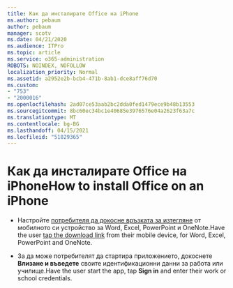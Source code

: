 ```yaml
---
title: Как да инсталирате Office на iPhone
ms.author: pebaum
author: pebaum
manager: scotv
ms.date: 04/21/2020
ms.audience: ITPro
ms.topic: article
ms.service: o365-administration
ROBOTS: NOINDEX, NOFOLLOW
localization_priority: Normal
ms.assetid: a2952e2b-bcb4-471b-8ab1-dce8aff76d70
ms.custom:
- "753"
- "2000016"
ms.openlocfilehash: 2ad07ce53aab2bc2dda0fed1479ece9b48b13553
ms.sourcegitcommit: 8bc60ec34bc1e40685e3976576e04a2623f63a7c
ms.translationtype: MT
ms.contentlocale: bg-BG
ms.lasthandoff: 04/15/2021
ms.locfileid: "51829365"
---
```

# <a name="how-to-install-office-on-an-iphone"></a><span data-ttu-id="8fd55-102">Как да инсталирате Office на iPhone</span><span class="sxs-lookup"><span data-stu-id="8fd55-102">How to install Office on an iPhone</span></span>

- <span data-ttu-id="8fd55-103">Настройте [потребителя да докосне връзката за изтегляне](https://support.office.com/article/9df6d10c-7281-4671-8666-6ca8e339b628?wt.mc_id=Alchemy_ClientDIA) от мобилното си устройство за Word, Excel, PowerPoint и OneNote.</span><span class="sxs-lookup"><span data-stu-id="8fd55-103">Have the user [tap the download link](https://support.office.com/article/9df6d10c-7281-4671-8666-6ca8e339b628?wt.mc_id=Alchemy_ClientDIA) from their mobile device, for Word, Excel, PowerPoint and OneNote.</span></span>

- <span data-ttu-id="8fd55-104">За да може потребителят да стартира приложението, докоснете **Влизане и въведете** своите идентификационни данни за работа или училище.</span><span class="sxs-lookup"><span data-stu-id="8fd55-104">Have the user start the app, tap **Sign in** and enter their work or school credentials.</span></span>
